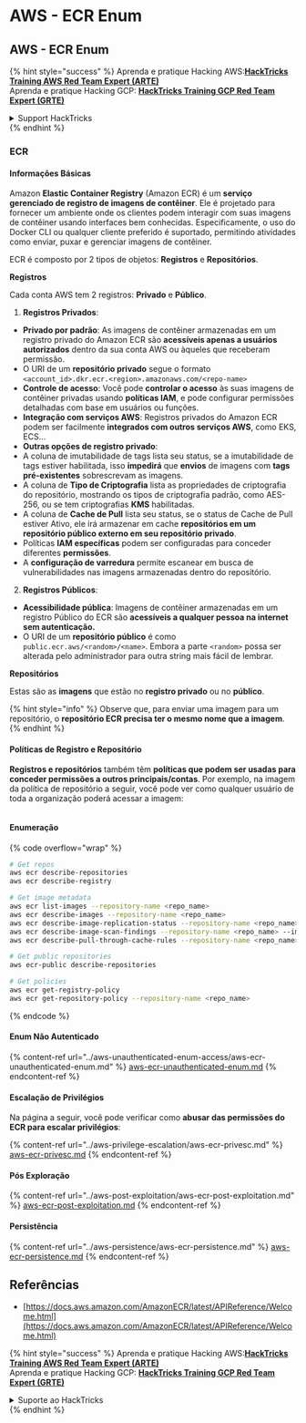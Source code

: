 # AWS - ECR Enum

## AWS - ECR Enum

{% hint style="success" %}
Aprenda e pratique Hacking AWS:<img src="../../../.gitbook/assets/image (1) (1) (1).png" alt="" data-size="line">[**HackTricks Training AWS Red Team Expert (ARTE)**](https://training.hacktricks.xyz/courses/arte)<img src="../../../.gitbook/assets/image (1) (1) (1).png" alt="" data-size="line">\
Aprenda e pratique Hacking GCP: <img src="../../../.gitbook/assets/image (2).png" alt="" data-size="line">[**HackTricks Training GCP Red Team Expert (GRTE)**<img src="../../../.gitbook/assets/image (2).png" alt="" data-size="line">](https://training.hacktricks.xyz/courses/grte)

<details>

<summary>Support HackTricks</summary>

* Confira os [**planos de assinatura**](https://github.com/sponsors/carlospolop)!
* **Junte-se ao** 💬 [**grupo do Discord**](https://discord.gg/hRep4RUj7f) ou ao [**grupo do telegram**](https://t.me/peass) ou **siga**-nos no **Twitter** 🐦 [**@hacktricks\_live**](https://twitter.com/hacktricks_live)**.**
* **Compartilhe truques de hacking enviando PRs para o** [**HackTricks**](https://github.com/carlospolop/hacktricks) e [**HackTricks Cloud**](https://github.com/carlospolop/hacktricks-cloud) repositórios do github.

</details>
{% endhint %}

### ECR

#### Informações Básicas

Amazon **Elastic Container Registry** (Amazon ECR) é um **serviço gerenciado de registro de imagens de contêiner**. Ele é projetado para fornecer um ambiente onde os clientes podem interagir com suas imagens de contêiner usando interfaces bem conhecidas. Especificamente, o uso do Docker CLI ou qualquer cliente preferido é suportado, permitindo atividades como enviar, puxar e gerenciar imagens de contêiner.

ECR é composto por 2 tipos de objetos: **Registros** e **Repositórios**.

**Registros**

Cada conta AWS tem 2 registros: **Privado** e **Público**.

1. **Registros Privados**:

* **Privado por padrão**: As imagens de contêiner armazenadas em um registro privado do Amazon ECR são **acessíveis apenas a usuários autorizados** dentro da sua conta AWS ou àqueles que receberam permissão.
* O URI de um **repositório privado** segue o formato `<account_id>.dkr.ecr.<region>.amazonaws.com/<repo-name>`
* **Controle de acesso**: Você pode **controlar o acesso** às suas imagens de contêiner privadas usando **políticas IAM**, e pode configurar permissões detalhadas com base em usuários ou funções.
* **Integração com serviços AWS**: Registros privados do Amazon ECR podem ser facilmente **integrados com outros serviços AWS**, como EKS, ECS...
* **Outras opções de registro privado**:
* A coluna de imutabilidade de tags lista seu status, se a imutabilidade de tags estiver habilitada, isso **impedirá** que **envios** de imagens com **tags pré-existentes** sobrescrevam as imagens.
* A coluna de **Tipo de Criptografia** lista as propriedades de criptografia do repositório, mostrando os tipos de criptografia padrão, como AES-256, ou se tem criptografias **KMS** habilitadas.
* A coluna de **Cache de Pull** lista seu status, se o status de Cache de Pull estiver Ativo, ele irá armazenar em cache **repositórios em um repositório público externo em seu repositório privado**.
* Políticas **IAM específicas** podem ser configuradas para conceder diferentes **permissões**.
* A **configuração de varredura** permite escanear em busca de vulnerabilidades nas imagens armazenadas dentro do repositório.

2. **Registros Públicos**:

* **Acessibilidade pública**: Imagens de contêiner armazenadas em um registro Público do ECR são **acessíveis a qualquer pessoa na internet sem autenticação.**
* O URI de um **repositório público** é como `public.ecr.aws/<random>/<name>`. Embora a parte `<random>` possa ser alterada pelo administrador para outra string mais fácil de lembrar.

**Repositórios**

Estas são as **imagens** que estão no **registro privado** ou no **público**.

{% hint style="info" %}
Observe que, para enviar uma imagem para um repositório, o **repositório ECR precisa ter o mesmo nome que a imagem**.
{% endhint %}

#### Políticas de Registro e Repositório

**Registros e repositórios** também têm **políticas que podem ser usadas para conceder permissões a outros principais/contas**. Por exemplo, na imagem da política de repositório a seguir, você pode ver como qualquer usuário de toda a organização poderá acessar a imagem:

<figure><img src="../../../.gitbook/assets/image (280).png" alt=""><figcaption></figcaption></figure>

#### Enumeração

{% code overflow="wrap" %}
```bash
# Get repos
aws ecr describe-repositories
aws ecr describe-registry

# Get image metadata
aws ecr list-images --repository-name <repo_name>
aws ecr describe-images --repository-name <repo_name>
aws ecr describe-image-replication-status --repository-name <repo_name> --image-id <image_id>
aws ecr describe-image-scan-findings --repository-name <repo_name> --image-id <image_id>
aws ecr describe-pull-through-cache-rules --repository-name <repo_name> --image-id <image_id>

# Get public repositories
aws ecr-public describe-repositories

# Get policies
aws ecr get-registry-policy
aws ecr get-repository-policy --repository-name <repo_name>
```
{% endcode %}

#### Enum Não Autenticado

{% content-ref url="../aws-unauthenticated-enum-access/aws-ecr-unauthenticated-enum.md" %}
[aws-ecr-unauthenticated-enum.md](../aws-unauthenticated-enum-access/aws-ecr-unauthenticated-enum.md)
{% endcontent-ref %}

#### Escalação de Privilégios

Na página a seguir, você pode verificar como **abusar das permissões do ECR para escalar privilégios**:

{% content-ref url="../aws-privilege-escalation/aws-ecr-privesc.md" %}
[aws-ecr-privesc.md](../aws-privilege-escalation/aws-ecr-privesc.md)
{% endcontent-ref %}

#### Pós Exploração

{% content-ref url="../aws-post-exploitation/aws-ecr-post-exploitation.md" %}
[aws-ecr-post-exploitation.md](../aws-post-exploitation/aws-ecr-post-exploitation.md)
{% endcontent-ref %}

#### Persistência

{% content-ref url="../aws-persistence/aws-ecr-persistence.md" %}
[aws-ecr-persistence.md](../aws-persistence/aws-ecr-persistence.md)
{% endcontent-ref %}

## Referências

* [https://docs.aws.amazon.com/AmazonECR/latest/APIReference/Welcome.html](https://docs.aws.amazon.com/AmazonECR/latest/APIReference/Welcome.html)

{% hint style="success" %}
Aprenda e pratique Hacking AWS:<img src="../../../.gitbook/assets/image (1) (1) (1).png" alt="" data-size="line">[**HackTricks Training AWS Red Team Expert (ARTE)**](https://training.hacktricks.xyz/courses/arte)<img src="../../../.gitbook/assets/image (1) (1) (1).png" alt="" data-size="line">\
Aprenda e pratique Hacking GCP: <img src="../../../.gitbook/assets/image (2).png" alt="" data-size="line">[**HackTricks Training GCP Red Team Expert (GRTE)**<img src="../../../.gitbook/assets/image (2).png" alt="" data-size="line">](https://training.hacktricks.xyz/courses/grte)

<details>

<summary>Suporte ao HackTricks</summary>

* Confira os [**planos de assinatura**](https://github.com/sponsors/carlospolop)!
* **Junte-se ao** 💬 [**grupo do Discord**](https://discord.gg/hRep4RUj7f) ou ao [**grupo do telegram**](https://t.me/peass) ou **siga**-nos no **Twitter** 🐦 [**@hacktricks\_live**](https://twitter.com/hacktricks_live)**.**
* **Compartilhe truques de hacking enviando PRs para os repositórios do** [**HackTricks**](https://github.com/carlospolop/hacktricks) e [**HackTricks Cloud**](https://github.com/carlospolop/hacktricks-cloud).

</details>
{% endhint %}
